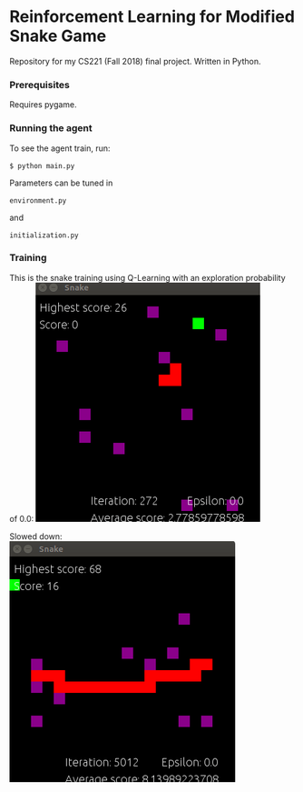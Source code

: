 # Reinforcement Learning for Modified Snake Game
Repository for my CS221 (Fall 2018) final project. Written in Python.

### Prerequisites

Requires pygame.

### Running the agent

To see the agent train, run:

```
$ python main.py
```

Parameters can be tuned in 

```
environment.py
```

and 
```
initialization.py
```

### Training

This is the snake training using Q-Learning with an exploration probability of 0.0:
![](ql_training_0.gif)

Slowed down:<br/>
![](ql_5000_0.gif)
